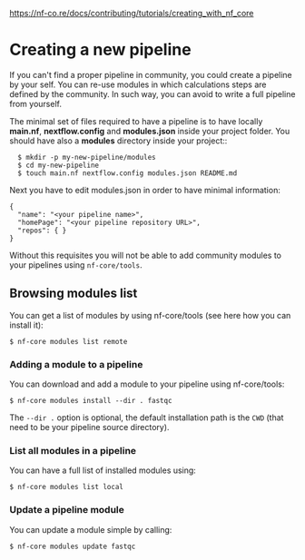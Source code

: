 https://nf-co.re/docs/contributing/tutorials/creating_with_nf_core

# Creating a new pipeline

If you can't find a proper pipeline in community, you could create a pipeline by your
self. You can re-use modules in which calculations steps are defined
by the community. In such way, you can avoid to write a full pipeline from yourself.

The minimal set of files required to have a pipeline is to have locally
**main.nf**, **nextflow.config** and **modules.json** inside your project folder.
You should have also a **modules** directory inside your project::

```
  $ mkdir -p my-new-pipeline/modules
  $ cd my-new-pipeline
  $ touch main.nf nextflow.config modules.json README.md
```

Next you have to edit modules.json in order to have minimal information:
```
{
  "name": "<your pipeline name>",
  "homePage": "<your pipeline repository URL>",
  "repos": { }
}
```
Without this requisites you will not be able to add community modules to your pipelines using `nf-core/tools`.

## Browsing modules list

You can get a list of modules by using nf-core/tools (see here how you can install it):
```
$ nf-core modules list remote
```

### Adding a module to a pipeline

You can download and add a module to your pipeline using nf-core/tools:
```
$ nf-core modules install --dir . fastqc
```

The `--dir .` option is optional, the default installation path is the `CWD` (that need to be your pipeline source directory).

### List all modules in a pipeline
You can have a full list of installed modules using:
```
$ nf-core modules list local
```

### Update a pipeline module

You can update a module simple by calling:

```
$ nf-core modules update fastqc
```
